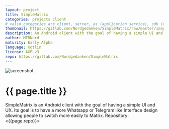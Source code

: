 ```yaml
---
layout: project
title: SimpleMatrix
categories: projects client
# valid categories are client, server, as (application service), sdk (client sdk), bot, and other
thumbnail: https://gitlab.com/Nordgedanken/SimpleMatrix/raw/master/images/stitched.jpg
description: An Android client with the goal of having a simple UI and UX 
author: MTRNord
maturity: Early Alpha
language: Kotlin
license: AGPLv3
repo: https://gitlab.com/Nordgedanken/SimpleMatrix
---
```


![screenshot](https://gitlab.com/Nordgedanken/SimpleMatrix/raw/master/images/stitched.jpg "{{ page.title }}")
# {{ page.title }}
SimpleMatrix is an Android client with the goal of having a simple UI and UX. Its goal is to have a more Whatsapp or Telegram like Interface design allowing people to switch more easily to Matrix.
Repository: <{{page.repo}}>
